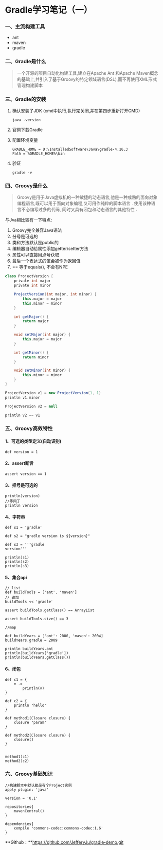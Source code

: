 # Gradle学习笔记（一）

### 一、主流构建工具

- ant
- maven
- gradle

### 二、Gradle是什么

> 一个开源的项目自动化构建工具,建立在Apache Ant 和Apache Maven概念的基础上,并引入了基于Groovy的特定领域语言(DSL),而不再使用XML形式管理构建脚本

### 三、Gradle的安装

1. 确认安装了JDK (cmd中执行,执行完关闭,并在第四步重新打开CMD)

   ```
   java -version
   ```

2. 官网下载Gradle 

   [Gradle]: https://gradle.org/install	"Gradle官网"

3. 配置环境变量

   ```
   GRADLE_HOME = D:\InstalledSoftware\Java\gradle-4.10.3
   Path = %GRADLE_HOME%\bin
   ```

4. 验证

   ```
   gradle -v
   ```

### 四、Groovy是什么

> ​	Groovy是用于Java虚拟机的一种敏捷的动态语言,他是一种成熟的面向对象编程语言,既可以用于面向对象编程,又可用作纯粹的脚本语言 . 使用该种语言不必编写过多的代码, 同时又具有闭包和动态语言的其他特性 .

与Jva相比较有一下特点:

1. Groovy完全兼容Java语法
2. 分号是可选的
3. 类和方法默认是public的
4. 编辑器自动给属性添加getter/setter方法
5. 属性可以直接用点号获取
6. 最后一个表达式的值会被作为返回值
7. == 等于equals(), 不会有NPE

```Groovy
class ProjectVersion {
    private int major
    private int minor

    ProjectVersion(int major, int minor) {
        this.major = major
        this.minor = minor
    }

    int getMajor() {
        return major
    }

    void setMajor(int major) {
        this.major = major
    }

    int getMinor() {
        return minor
    }

    void setMinor(int minor) {
        this.minor = minor
    }
}

ProjectVersion v1 = new ProjectVersion(1, 1)
println v1.minor

ProjectVersion v2 = null

println v2 == v1
```

### 五、Groovy高效特性

#### 1、可选的类型定义(自动识别)

```
def version = 1
```

#### 2、assert断言

```
assert version == 1
```

#### 3、括号是可选的

```
println(version)
//等同于
println version
```

#### 4、字符串

```
def s1 = 'gradle'

def s2 = "gradle version is ${version}"

def s3 = '''gradle
version'''

println(s1)
println(s2)
println(s3)
```

#### 5、集合api

```
// list
def buildTools = ['ant', 'maven']
// 追加
buildTools << 'gradle'

assert buildTools.getClass() == ArrayList

assert buildTools.size() == 3

//map

def buildYears = ['ant': 2000, 'maven': 2004]
buildYears.gradle = 2009

println buildYears.ant
println(buildYears['gradle'])
println(buildYears.getClass())

```

#### 6、闭包

```
def c1 = {
    v ->
        println(v)
}

def c2 = {
    println 'hello'
}

def method1(Closure closure) {
    closure 'param'
}

def method2(Closure closure) {
    closure()
}


method1(c1)
method2(c2)
```

### 六、Groovy基础知识

```
//构建脚本中默认都是有个Project实例
apply plugin: 'java'

version = '0.1'

repositories{
    mavenCentral()
}

dependencies{
    compile 'commons-codec:commons-codec:1.6'
}
```



**Github：**https://github.com/JefferyJu/gradle-demo.git

